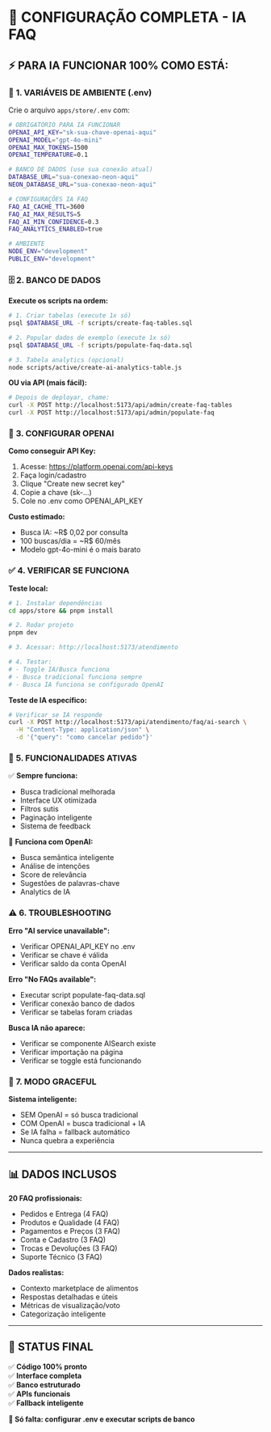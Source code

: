 # 🤖 CONFIGURAÇÃO COMPLETA - IA FAQ

## ⚡ **PARA IA FUNCIONAR 100% COMO ESTÁ:**

### 🔑 **1. VARIÁVEIS DE AMBIENTE (.env)**

Crie o arquivo `apps/store/.env` com:

```bash
# OBRIGATÓRIO PARA IA FUNCIONAR
OPENAI_API_KEY="sk-sua-chave-openai-aqui"
OPENAI_MODEL="gpt-4o-mini"
OPENAI_MAX_TOKENS=1500
OPENAI_TEMPERATURE=0.1

# BANCO DE DADOS (use sua conexão atual)
DATABASE_URL="sua-conexao-neon-aqui"
NEON_DATABASE_URL="sua-conexao-neon-aqui"

# CONFIGURAÇÕES IA FAQ
FAQ_AI_CACHE_TTL=3600
FAQ_AI_MAX_RESULTS=5
FAQ_AI_MIN_CONFIDENCE=0.3
FAQ_ANALYTICS_ENABLED=true

# AMBIENTE
NODE_ENV="development"
PUBLIC_ENV="development"
```

### 🗄️ **2. BANCO DE DADOS**

**Execute os scripts na ordem:**

```bash
# 1. Criar tabelas (execute 1x só)
psql $DATABASE_URL -f scripts/create-faq-tables.sql

# 2. Popular dados de exemplo (execute 1x só)  
psql $DATABASE_URL -f scripts/populate-faq-data.sql

# 3. Tabela analytics (opcional)
node scripts/active/create-ai-analytics-table.js
```

**OU via API (mais fácil):**
```bash
# Depois de deployar, chame:
curl -X POST http://localhost:5173/api/admin/create-faq-tables
curl -X POST http://localhost:5173/api/admin/populate-faq
```

### 🔌 **3. CONFIGURAR OPENAI**

**Como conseguir API Key:**
1. Acesse: https://platform.openai.com/api-keys
2. Faça login/cadastro
3. Clique "Create new secret key"  
4. Copie a chave (sk-...)
5. Cole no .env como OPENAI_API_KEY

**Custo estimado:**
- Busca IA: ~R$ 0,02 por consulta
- 100 buscas/dia = ~R$ 60/mês
- Modelo gpt-4o-mini é o mais barato

### ✅ **4. VERIFICAR SE FUNCIONA**

**Teste local:**
```bash
# 1. Instalar dependências
cd apps/store && pnpm install

# 2. Rodar projeto  
pnpm dev

# 3. Acessar: http://localhost:5173/atendimento

# 4. Testar:
# - Toggle IA/Busca funciona
# - Busca tradicional funciona sempre
# - Busca IA funciona se configurado OpenAI
```

**Teste de IA específico:**
```bash
# Verificar se IA responde
curl -X POST http://localhost:5173/api/atendimento/faq/ai-search \
  -H "Content-Type: application/json" \
  -d '{"query": "como cancelar pedido"}'
```

### 🎯 **5. FUNCIONALIDADES ATIVAS**

✅ **Sempre funciona:**
- Busca tradicional melhorada
- Interface UX otimizada  
- Filtros sutis
- Paginação inteligente
- Sistema de feedback

🤖 **Funciona com OpenAI:**
- Busca semântica inteligente
- Análise de intenções
- Score de relevância
- Sugestões de palavras-chave
- Analytics de IA

### ⚠️ **6. TROUBLESHOOTING**

**Erro "AI service unavailable":**
- Verificar OPENAI_API_KEY no .env
- Verificar se chave é válida
- Verificar saldo da conta OpenAI

**Erro "No FAQs available":**
- Executar script populate-faq-data.sql
- Verificar conexão banco de dados
- Verificar se tabelas foram criadas

**Busca IA não aparece:**
- Verificar se componente AISearch existe
- Verificar importação na página
- Verificar se toggle está funcionando

### 🔄 **7. MODO GRACEFUL**

**Sistema inteligente:**
- SEM OpenAI = só busca tradicional  
- COM OpenAI = busca tradicional + IA
- Se IA falha = fallback automático
- Nunca quebra a experiência

---

## 📊 **DADOS INCLUSOS**

**20 FAQ profissionais:**
- Pedidos e Entrega (4 FAQ)
- Produtos e Qualidade (4 FAQ)  
- Pagamentos e Preços (3 FAQ)
- Conta e Cadastro (3 FAQ)
- Trocas e Devoluções (3 FAQ)
- Suporte Técnico (3 FAQ)

**Dados realistas:**
- Contexto marketplace de alimentos
- Respostas detalhadas e úteis
- Métricas de visualização/voto
- Categorização inteligente

---

## 🚀 **STATUS FINAL**

✅ **Código 100% pronto**  
✅ **Interface completa**  
✅ **Banco estruturado**  
✅ **APIs funcionais**  
✅ **Fallback inteligente**  

**📝 Só falta: configurar .env e executar scripts de banco** 